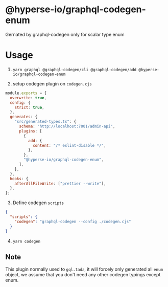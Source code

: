 # @hyperse-io/graphql-codegen-enum

Gernated by graphql-codegen only for scalar type enum

# Usage

1. `yarn graphql @graphql-codegen/cli @graphql-codegen/add @hyperse-io/graphql-codegen-enum`

2. setup codegen plugin on `codegen.cjs`

```cjs
module.exports = {
  overwrite: true,
  config: {
    strict: true,
  },
  generates: {
    "src/generated-types.ts": {
      schema: "http://localhost:7001/admin-api",
      plugins: [
        {
          add: {
            content: "/* eslint-disable */",
          },
        },
        "@hyperse-io/graphql-codegen-enum",
      ],
    },
  },
  hooks: {
    afterAllFileWrite: ["prettier --write"],
  },
};
```

3. Define codegen `scripts`

```json
{
  "scripts": {
    "codegen": "graphql-codegen --config ./codegen.cjs"
  }
}
```

4. `yarn codegen`

## Note

This plugin normally used to `gql.tada`, it will forcely only generated all `enum` object, we assume that you don't need any other codegen typings except enum.
